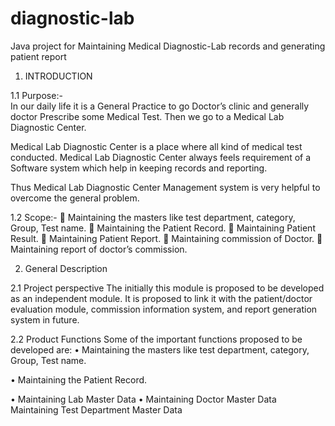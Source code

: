 # diagnostic-lab
Java project for Maintaining Medical Diagnostic-Lab records and generating patient report

1. INTRODUCTION

1.1 Purpose:-                                    
In our daily life it is a General Practice to go Doctor’s clinic and generally doctor Prescribe some Medical Test. Then we go to a Medical Lab Diagnostic Center.
              
Medical Lab Diagnostic Center is a place where all kind of medical test conducted. Medical Lab Diagnostic Center always feels requirement of a Software system which help in keeping records and reporting.

Thus Medical Lab Diagnostic Center Management system is very helpful   to overcome the general problem.

1.2 Scope:-
	Maintaining the masters like test department, category, Group, Test name.
	Maintaining the Patient Record.
	Maintaining Patient Result.
	Maintaining Patient Report.
	Maintaining commission of Doctor.
	Maintaining report of doctor’s commission.




2. General Description

2.1 Project perspective
The initially this module is proposed to be developed as an independent module. It is proposed to link it with the patient/doctor evaluation module, commission information system, and report generation system in future.

2.2 Product Functions
Some of the important functions proposed to be developed are:
•	Maintaining the masters like test department, category, Group, Test name.

•	Maintaining the Patient Record.

•	Maintaining Lab Master Data
•	Maintaining Doctor Master Data
         Maintaining Test Department Master Data

